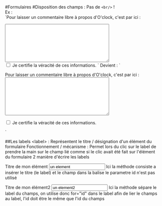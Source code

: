 #Formulaires
#Disposition des champs :
Pas de `<br/>` !  
Ex :   
`<label for="comment">Pour laisser un commentaire libre à propos d'O'clock, c'est par ici :</label>  
<textarea placeholder="" name="comment" rows="8" cols="40"></textarea>  
<br/>  
<input type="checkbox" name="certification" value="">  
<label for="certification">Je certifie la véracité de ces informations.</label>  `
Devient :
`<p>
  <label for="comment">Pour laisser un commentaire libre à propos d'O'clock, c'est par ici :</label>
  <textarea placeholder="" name="comment" rows="8" cols="40"></textarea>
</p>
<p>
  <input type="checkbox" name="certification" value="">
  <label for="certification">Je certifie la véracité de ces informations.</label>
</p>`

##Les labels 
&lt;label&gt; : Représentent le titre / désignation d'un élément du formulaire
Fonctionnement / mécanisme : Permet lors du clic sur le label de prendre la main sur le champ lié comme si le clic 
avait été fait sur l'élément du formulaire
2 manière d'écrire les labels

<label>
Titre de mon élément 
<input type="text" name="mon_element" value="un element" id="id_du_champ"/>
</label>
Ici la méthode consiste a insérer le titre (le label) et le champ dans la balise <label> le parametre id n'est pas utilisé 

<label for="id_du_champ2">Titre de mon élément2</label>
<input type="text" name="mon_element2" value="un element2" id="id_du_champ2"/>
Ici la méthode sépare le label du champs, on utilise donc for="id" dans le label afin de lier le champs au label, l'id doit être
le même que l'id du champs
